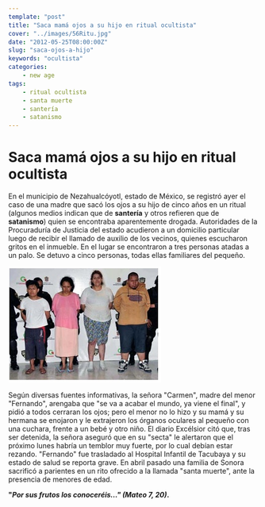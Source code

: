 ```yaml
---
template: "post"
title: "Saca mamá ojos a su hijo en ritual ocultista"
cover: "../images/56Ritu.jpg"
date: "2012-05-25T08:00:00Z"
slug: "saca-ojos-a-hijo"
keywords: "ocultista"
categories: 
    - new age
tags: 
    - ritual ocultista 
    - santa muerte 
    - santería 
    - satanismo
---
```


# Saca mamá ojos a su hijo en ritual ocultista

En el municipio de Nezahualcóyotl, estado de México, se registró ayer el caso de una madre que sacó los ojos a su hijo de cinco años en un ritual (algunos medios indican que de **santería** y otros refieren que de **satanismo**) quien se encontraba aparentemente drogada.
Autoridades de la Procuraduría de Justicia del estado acudieron a un domicilio particular luego de recibir el llamado de auxilio de los vecinos, quienes escucharon gritos en el inmueble. En el lugar se encontraron a tres personas atadas a un palo. Se detuvo a cinco personas, todas ellas familiares del pequeño.


![Ritual](../images/56Ritu.jpg)  

Según diversas fuentes informativas, la señora "Carmen", madre del menor "Fernando", arengaba que "se va a acabar el mundo, ya viene el final", y pidió a todos cerraran los ojos; pero el menor no lo hizo y su mamá y su hermana se enojaron y le extrajeron los órganos oculares al pequeño con una cuchara, frente a un bebé y otro niño. El diario Excélsior citó que, tras ser detenida, la señora aseguró que en su "secta" le alertaron que el próximo lunes habría un temblor muy fuerte, por lo cual debían estar rezando.
 "Fernando" fue trasladado al Hospital Infantil de Tacubaya y su estado de salud se reporta grave.
En abril pasado una familia de Sonora sacrificó a parientes en un rito ofrecido a la llamada "santa muerte", ante la presencia de menores de edad.


**"*Por sus frutos los conoceréis..." (Mateo 7, 20)*.**